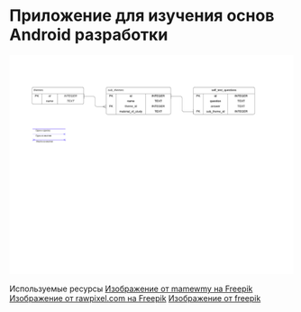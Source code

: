 # Приложение для изучения основ Android разработки

![img.png](img.png)

Используемые ресурсы
<a href="https://ru.freepik.com/free-photo/papka-so-znackom-dokumentov-ili-fonovym-simvolom-3d-illustracia_32563612.htm#fromView=search&page=1&position=1&uuid=bdfaf5d9-304e-42cd-84ac-e724f2759531">Изображение от mamewmy на Freepik</a>
<a href="https://ru.freepik.com/free-photo/bumaga-podelki-iz-papki-dokumentov_4100614.htm#fromView=search&page=1&position=8&uuid=bdfaf5d9-304e-42cd-84ac-e724f2759531">Изображение от rawpixel.com на Freepik</a>
<a href="https://ru.freepik.com/free-photo/plavausaa-kniga-v-mul-tasnom-stile_39700686.htm#fromView=search&page=3&position=49&uuid=28d1cdb3-a810-48c4-bfae-ac0c3f49d2f0">Изображение от freepik</a>